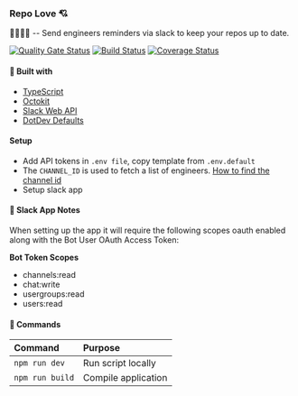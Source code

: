 ### Repo Love 💘

👩‍💻👨‍💻 -- Send engineers reminders via slack to keep your repos up to date.

[![Quality Gate Status](https://sonarcloud.io/api/project_badges/measure?project=thenationofalex_repo-love&metric=alert_status)](https://sonarcloud.io/dashboard?id=thenationofalex_repo-love)
[![Build Status](https://travis-ci.org/thenationofalex/repo-love.svg?branch=master)](https://travis-ci.org/thenationofalex/repo-love)
[![Coverage Status](https://coveralls.io/repos/github/thenationofalex/repo-love/badge.svg?branch=master)](https://coveralls.io/github/thenationofalex/repo-love?branch=master)

#### 🔨 Built with

- [TypeScript](https://www.typescriptlang.org/)
- [Octokit](https://github.com/octokit/core.js#rest-api-example)
- [Slack Web API](https://www.npmjs.com/package/@slack/web-api)
- [DotDev Defaults](https://www.npmjs.com/package/dotenv-defaults)

#### Setup

- Add API tokens in `.env file`, copy template from `.env.default`
- The `CHANNEL_ID` is used to fetch a list of engineers. [How to find the channel id](https://stackoverflow.com/a/57246565)
- Setup slack app

#### 📖 Slack App Notes

When setting up the app it will require the following scopes oauth enabled along with the Bot User OAuth Access Token:

__Bot Token Scopes__

- channels:read
- chat:write
- usergroups:read
-	users:read

#### 📖 Commands

Command                | Purpose
:--------------------- | :----------------------------------------------
`npm run dev`          | Run script locally
`npm run build`        | Compile application
